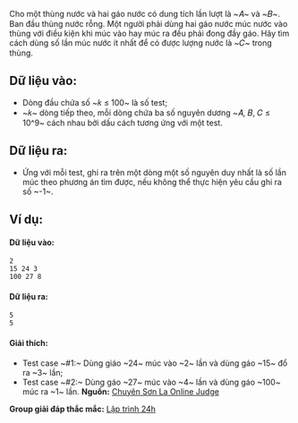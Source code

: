 <!--**<center>NGUỒN: Bài tập thầy Lê Minh Hoàng ôn Hải Phòng T10/2016</center>**-->

Cho một thùng nước và hai gáo nước có dung tích lần lượt là ~𝐴~ và ~𝐵~. Ban đầu thùng nước rỗng. Một người phải dùng hai gáo nước múc nước vào thùng với điều kiện khi múc vào hay múc ra đều phải đong đầy gáo. Hãy tìm cách dùng số lần múc nước ít nhất để có được lượng nước là ~𝐶~ trong thùng.

## Dữ liệu vào:
- Dòng đầu chứa số ~𝑘 ≤ 100~ là số test;
- ~𝑘~ dòng tiếp theo, mỗi dòng chứa ba số nguyên dương ~𝐴, 𝐵, 𝐶 ≤ 10^9~ cách nhau bởi dấu cách tương ứng với một test.

## Dữ liệu ra:
- Ứng với mỗi test, ghi ra trên một dòng một số nguyên duy nhất là số lần múc theo phương án tìm được, nếu không thể thực hiện yêu cầu ghi ra số ~-1~.

## Ví dụ:
#### Dữ liệu vào:
```
2
15 24 3
100 27 8
```

#### Dữ liệu ra:
```
5
5
```

#### Giải thích:
- Test case ~\#1:~ Dùng giáo ~24~ múc vào ~2~ lần và dùng gáo ~15~ đổ ra ~3~ lần;
- Test case ~\#2:~ Dùng gáo ~27~ múc vào ~4~ lần và dùng gáo ~100~ múc ra ~1~ lần.
**Nguồn:** [Chuyên Sơn La Online Judge](http://csloj.ddns.net/)

**Group giải đáp thắc mắc:** [Lập trình 24h](https://www.facebook.com/groups/1386904321519984)